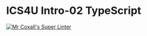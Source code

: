 # ICS4U Intro-02 TypeScript

[![Mr Coxall's Super Linter](https://github.com/Mr-Coxall/ICS4U-Intro-02-TypeScript/workflows/Mr%20Coxall's%20Super%20Linter/badge.svg)](https://github.com/Mr-Coxall/ICS4U-Intro-02-TypeScript/actions)

